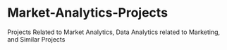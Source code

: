 # Market-Analytics-Projects
 Projects Related to Market Analytics, Data Analytics related to Marketing, and Similar Projects
